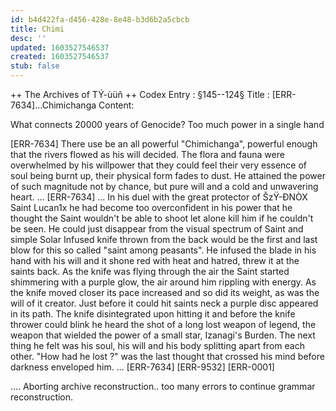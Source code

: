 ```yaml
---
id: b4d422fa-d456-428e-8e48-b3d6b2a5cbcb
title: Chimi
desc: ''
updated: 1603527546537
created: 1603527546537
stub: false
---
```


++ The Archives of TÝ-ùüñ ++
Codex Entry : §145--124§
Title : [ERR-7634]...Chimichanga
Content:

What connects 20000 years of Genocide? Too much power in a single hand

[ERR-7634]
There use be an all powerful "Chimichanga", powerful enough that the rivers flowed as his will decided. The flora and fauna were overwhelmed by his willpower that they could feel their very essence of soul being burnt up, their physical form fades to dust. He attained the power of such magnitude not by chance, but pure will and a cold and unwavering heart.
...
[ERR-7634]
...
In his duel with the great protector of ŠzŸ-ÐNÒX Saint Lucan1x he had become too overconfident in his power that he thought the Saint wouldn't be able to shoot let alone kill him if he couldn't be seen. He could just disappear from the visual spectrum of Saint and simple Solar Infused knife thrown from the back would be the first and last blow for this so called "saint among peasants". He infused the blade in his hand with his will and it shone red with heat and hatred, threw it at the saints back. As the knife was flying through the air the Saint started shimmering with a purple glow, the air around him rippling with energy. As the knife moved closer its pace increased and so did its weight, as was the will of it creator. Just before it could hit saints neck a purple disc appeared in its path. The knife disintegrated upon hitting it and before the knife thrower could blink he heard the shot of a long lost weapon of legend, the weapon that wielded the power of a small star, Izanagi's Burden. The next thing he felt was his soul, his will and his body splitting apart from each other. "How had he lost ?" was the last thought that crossed his mind before darkness enveloped him.
...
[ERR-7634]
[ERR-9532]
[ERR-0001]

.... Aborting archive reconstruction.. too many errors to continue grammar reconstruction.